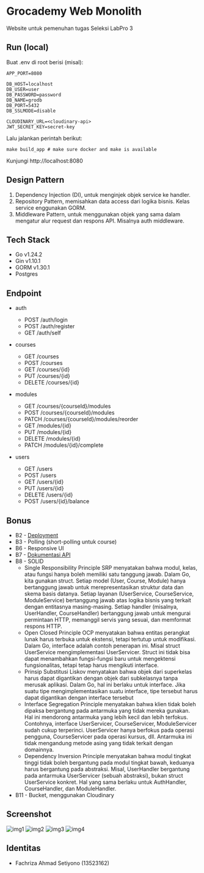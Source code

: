 # Grocademy Web Monolith
Website untuk pemenuhan tugas Seleksi LabPro 3

## Run (local)

Buat .env di root berisi (misal):
```shell
APP_PORT=8080

DB_HOST=localhost
DB_USER=user
DB_PASSWORD=password
DB_NAME=grodb
DB_PORT=5432
DB_SSLMODE=disable

CLOUDINARY_URL=<cloudinary-api>
JWT_SECRET_KEY=secret-key
```
Lalu jalankan perintah berikut:
```shell
make build_app # make sure docker and make is available
```
Kunjungi http://localhost:8080


## Design Pattern
1. Dependency Injection (DI), untuk menginjek objek service ke handler.
3. Repository Pattern, memisahkan data access dari logika bisnis. Kelas service enggunakan GORM.
4. Middleware Pattern, untuk menggunakan objek yang sama dalam mengatur alur request dan respons API. Misalnya auth middleware.

## Tech Stack
* Go v1.24.2
* Gin v1.10.1
* GORM v1.30.1
* Postgres

## Endpoint
- auth
  - POST /auth/login
  - POST /auth/register
  - GET /auth/self

- courses
  - GET /courses
  - POST /courses
  - GET /courses/{id}
  - PUT /courses/{id}
  - DELETE /courses/{id}
  
- modules
  - GET /courses/{courseId}/modules
  - POST /courses/{courseId}/modules
  - PATCH /courses/{courseId}/modules/reorder
  - GET /modules/{id}
  - PUT /modules/{id}
  - DELETE /modules/{id}
  - PATCH /modules/{id}/complete

- users
  - GET /users
  - POST /users
  - GET /users/{id}
  - PUT /users/{id}
  - DELETE /users/{id}
  - POST /users/{id}/balance
 
## Bonus
- B2 - [Deployment](https://grocademy-monolith-production.up.railway.app/)
- B3 - Polling (short-polling untuk course)
- B6 - Responsive UI
- B7 - [Dokumentasi API](https://grocademy-monolith-production.up.railway.app/docs/index.html)
- B8 - SOLID
  - Single Responsibility Principle
SRP menyatakan bahwa modul, kelas, atau fungsi hanya boleh memiliki satu tanggung jawab. Dalam Go, kita gunakan struct. Setiap model (User, Course, Module) hanya bertanggung jawab untuk merepresentasikan struktur data dan skema basis datanya. Setiap layanan (UserService, CourseService, ModuleService) bertanggung jawab atas logika bisnis yang terkait dengan entitasnya masing-masing. Setiap handler (misalnya, UserHandler, CourseHandler) bertanggung jawab untuk mengurai permintaan HTTP, memanggil servis yang sesuai, dan memformat respons HTTP.
  - Open Closed Principle
OCP menyatakan bahwa entitas perangkat lunak harus terbuka untuk ekstensi, tetapi tertutup untuk modifikasi. Dalam Go, interface adalah contoh penerapan ini. Misal struct UserService mengimplementasi UserServicer. Struct ini tidak bisa dapat menambahkan fungsi-fungsi baru untuk mengektensi fungsionalitas, tetapi tetap harus mengikuti interface.
  - Prinsip Substitusi Liskov menyatakan bahwa objek dari superkelas harus dapat digantikan dengan objek dari subkelasnya tanpa merusak aplikasi. Dalam Go, hal ini berlaku untuk interface. Jika suatu tipe mengimplementasikan suatu interface, tipe tersebut harus dapat digantikan dengan interface tersebut
  - Interface Segregation Principle menyatakan bahwa klien tidak boleh dipaksa bergantung pada antarmuka yang tidak mereka gunakan. Hal ini mendorong antarmuka yang lebih kecil dan lebih terfokus.
Contohnya, interface UserServicer, CourseServicer, ModuleServicer sudah cukup terperinci. UserServicer hanya berfokus pada operasi pengguna, CourseServicer pada operasi kursus, dll. Antarmuka ini tidak mengandung metode asing yang tidak terkait dengan domainnya.
  - Dependency Inversion Principle menyatakan bahwa modul tingkat tinggi tidak boleh bergantung pada modul tingkat bawah, keduanya harus bergantung pada abstraksi. Misal, UserHandler bergantung pada antarmuka UserServicer (sebuah abstraksi), bukan struct UserService konkret. Hal yang sama berlaku untuk AuthHandler, CourseHandler, dan ModuleHandler.
- B11 - Bucket, menggunakan Cloudinary

## Screenshot
![img1](https://github.com/L4mbads/grocademy-monolith/blob/6d59493847ed5040eb5a38143db5d7b01933951b/assets/Screenshot%202025-08-25%20004750.png)
![img2](https://github.com/L4mbads/grocademy-monolith/blob/6d59493847ed5040eb5a38143db5d7b01933951b/assets/Screenshot%202025-08-25%20004826.png)
![img3](https://github.com/L4mbads/grocademy-monolith/blob/6d59493847ed5040eb5a38143db5d7b01933951b/assets/Screenshot%202025-08-25%20005008.png)
![img4](https://github.com/L4mbads/grocademy-monolith/blob/6d59493847ed5040eb5a38143db5d7b01933951b/assets/Screenshot%202025-08-25%20005027.png)

## Identitas
- Fachriza Ahmad Setiyono (13523162)

